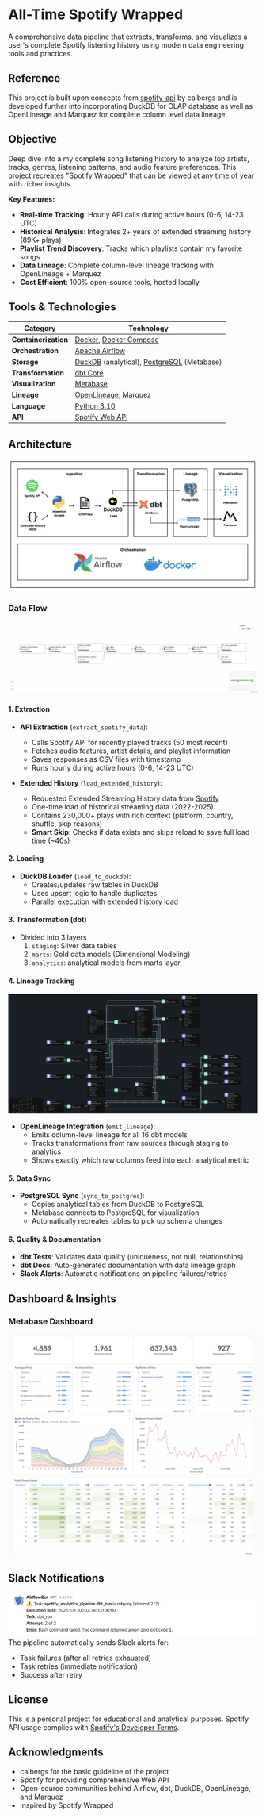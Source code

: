 # All-Time Spotify Wrapped

A comprehensive data pipeline that extracts, transforms, and visualizes a user's complete Spotify listening history using modern data engineering tools and practices.

## Reference

This project is built upon concepts from [spotify-api](https://github.com/calbergs/spotify-api.git) by calbergs and is developed further into incorporating DuckDB for OLAP database as well as OpenLineage and Marquez for complete column level data lineage. 

## Objective

Deep dive into a my complete song listening history to analyze top artists, tracks, genres, listening patterns, and audio feature preferences. This project recreates "Spotify Wrapped" that can be viewed at any time of year with richer insights.

**Key Features:**
- **Real-time Tracking**: Hourly API calls during active hours (0-6, 14-23 UTC)
- **Historical Analysis**: Integrates 2+ years of extended streaming history (89K+ plays)
- **Playlist Trend Discovery**: Tracks which playlists contain my favorite songs
- **Data Lineage**: Complete column-level lineage tracking with OpenLineage + Marquez
- **Cost Efficient**: 100% open-source tools, hosted locally

## Tools & Technologies

| Category | Technology |
|----------|-----------|
| **Containerization** | [Docker](https://www.docker.com), [Docker Compose](https://docs.docker.com/compose/) |
| **Orchestration** | [Apache Airflow](https://airflow.apache.org) |
| **Storage** | [DuckDB](https://duckdb.org) (analytical), [PostgreSQL](https://www.postgresql.org) (Metabase) |
| **Transformation** | [dbt Core](https://www.getdbt.com) |
| **Visualization** | [Metabase](https://www.metabase.com) |
| **Lineage** | [OpenLineage](https://openlineage.io), [Marquez](https://marquezproject.ai) |
| **Language** | [Python 3.10](https://www.python.org) |
| **API** | [Spotify Web API](https://developer.spotify.com/documentation/web-api) |

## Architecture

![](/images/Architecture.png)

### Data Flow

![Holistic View of Airflow Orchestration Pipeline](/images/Airflow%20DAG.png)

#### 1. **Extraction**
- **API Extraction** (`extract_spotify_data`):
  - Calls Spotify API for recently played tracks (50 most recent)
  - Fetches audio features, artist details, and playlist information
  - Saves responses as CSV files with timestamp
  - Runs hourly during active hours (0-6, 14-23 UTC)

- **Extended History** (`load_extended_history`):
  - Requested Extended Streaming History data from [Spotify](https://www.spotify.com/us/account/privacy/)
  - One-time load of historical streaming data (2022-2025)
  - Contains 230,000+ plays with rich context (platform, country, shuffle, skip reasons)
  - **Smart Skip**: Checks if data exists and skips reload to save full load time (~40s)

#### 2. **Loading** 
- **DuckDB Loader** (`load_to_duckdb`):
  - Creates/updates raw tables in DuckDB
  - Uses upsert logic to handle duplicates
  - Parallel execution with extended history load

#### 3. **Transformation (dbt)**
- Divided into 3 layers
  1. `staging`: Silver data tables
  2. `marts`: Gold data models (Dimensional Modeling)
  3. `analytics`: analytical models from marts layer

#### 4. **Lineage Tracking**
![OpenLineage](/images/Marquez%20Lineage.png)
- **OpenLineage Integration** (`emit_lineage`):
  - Emits column-level lineage for all 16 dbt models
  - Tracks transformations from raw sources through staging to analytics
  - Shows exactly which raw columns feed into each analytical metric

#### 5. **Data Sync**
- **PostgreSQL Sync** (`sync_to_postgres`):
  - Copies analytical tables from DuckDB to PostgreSQL
  - Metabase connects to PostgreSQL for visualization
  - Automatically recreates tables to pick up schema changes

#### 6. **Quality & Documentation**
- **dbt Tests**: Validates data quality (uniqueness, not null, relationships)
- **dbt Docs**: Auto-generated documentation with data lineage graph
- **Slack Alerts**: Automatic notifications on pipeline failures/retries


## Dashboard & Insights

### Metabase Dashboard
![](/images/Metabase1.png)
![](/images/Metabase2.png)
![](/images/Metabase3.png)


## Slack Notifications

![](/images/Slack%20Notification.png)
The pipeline automatically sends Slack alerts for:
- Task failures (after all retries exhausted)
- Task retries (immediate notification)
- Success after retry


## License

This is a personal project for educational and analytical purposes. Spotify API usage complies with [Spotify's Developer Terms](https://developer.spotify.com/terms).

## Acknowledgments

- calbergs for the basic guideline of the project
- Spotify for providing comprehensive Web API
- Open-source communities behind Airflow, dbt, DuckDB, OpenLineage, and Marquez
- Inspired by Spotify Wrapped